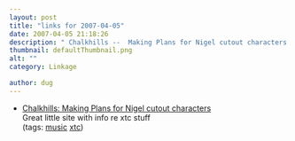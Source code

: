 ```yaml
---
layout: post
title: "links for 2007-04-05"
date: 2007-04-05 21:18:26
description: " Chalkhills --  Making Plans for Nigel cutout characters Great little site with info re xtc stuff (tags --  music xtc)&#8230;"
thumbnail: defaultThumbnail.png
alt: ""
category: Linkage

author: dug
---
```


<ul class="delicious">
	<li>
		<div class="delicious-link"><a href="http://chalkhills.org/cgi-bin/img?images/liner/Nigel_C.jpg">Chalkhills: Making Plans for Nigel cutout characters</a></div>
		<div class="delicious-extended">Great little site with info re xtc stuff</div>
		<div class="delicious-tags">(tags: <a href="http://del.icio.us/dug/music">music</a> <a href="http://del.icio.us/dug/xtc">xtc</a>)</div>
	</li>
</ul>
